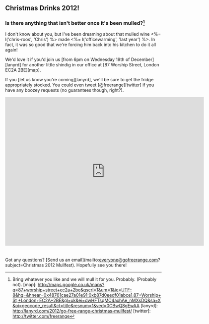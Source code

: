 Christmas Drinks 2012!
-----

### Is there anything that isn't better once it's been mulled?[^1]


I don't know about you, but I've been dreaming about that mulled wine <%= l('chris-roos', 'Chris') %> made <%= l('officewarming', 'last year') %>. In fact, it was so good that we're forcing him back into his kitchen to do it all again!

We'd love it if you'd join us [from 6pm on Wednesday 19th of December][lanyrd] for another little shindig in our office at [87 Worship Street, London EC2A 2BE][map].

If you [let us know you're coming][lanyrd], we'll be sure to get the fridge appropriately stocked. You could even tweet [@freerange][twitter] if you have any boozey requests (no guarantees though, right?).


<iframe width="640" height="480" frameborder="0" scrolling="no" marginheight="0" marginwidth="0" src="http://maps.google.co.uk/maps/ms?gl=uk&amp;hl=en&amp;mpa=0&amp;ctz=0&amp;mpf=0&amp;ie=UTF8&amp;msa=0&amp;msid=210824517716067281896.0004b1edb21020be10fcb&amp;t=m&amp;vpsrc=0&amp;ll=51.522062,-0.082397&amp;spn=0.003204,0.006866&amp;z=17&amp;output=embed" style="margin-bottom: 1.6em"></iframe>

Got any questions? [Send us an email](mailto:everyone@gofreerange.com?subject=Christmas 2012 Mullfest). Hopefully see you there!

[^1]: Bring whatever you like and we will mull it for you. Probably. (Probably not).
[map]: http://maps.google.co.uk/maps?q=87+worship+street+ec2a+2be&qscrl=1&um=1&ie=UTF-8&hq=&hnear=0x48761cae27a01e91:0xb87d0eedf01abce1,87+Worship+St,+London+EC2A+2BE&gl=uk&ei=dwHFTsqMC4axhAe_nMXsDQ&sa=X&oi=geocode_result&ct=title&resnum=1&ved=0CBwQ8gEwAA
[lanyrd]: http://lanyrd.com/2012/go-free-range-christmas-mullfest/
[twitter]: http://twitter.com/freerange
